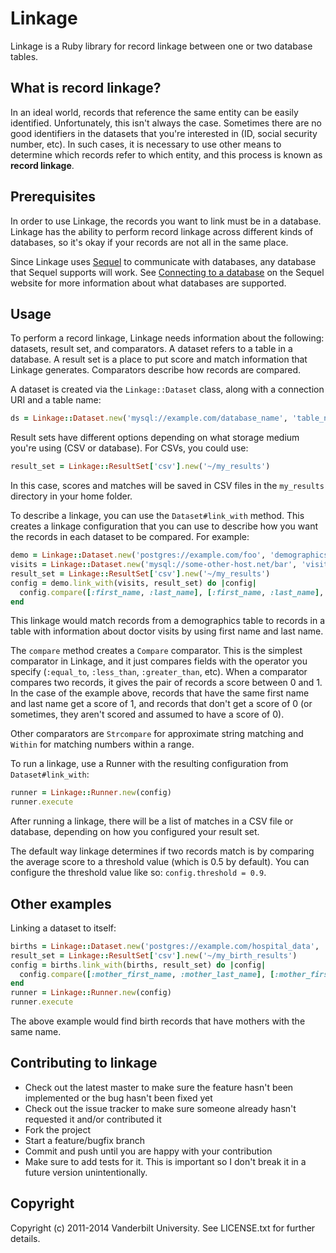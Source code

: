 # Linkage

Linkage is a Ruby library for record linkage between one or two database tables.

## What is record linkage?

In an ideal world, records that reference the same entity can be easily
identified. Unfortunately, this isn't always the case. Sometimes there are no
good identifiers in the datasets that you're interested in (ID, social security
number, etc). In such cases, it is necessary to use other means to determine
which records refer to which entity, and this process is known as **record
linkage**.

## Prerequisites

In order to use Linkage, the records you want to link must be in a database.
Linkage has the ability to perform record linkage across different kinds of
databases, so it's okay if your records are not all in the same place.

Since Linkage uses [Sequel](http://sequel.jeremyevans.net/) to communicate with
databases, any database that Sequel supports will work. See [Connecting to a
database](http://sequel.jeremyevans.net/documentation.html) on the Sequel
website for more information about what databases are supported.

## Usage

To perform a record linkage, Linkage needs information about the following:
datasets, result set, and comparators. A dataset refers to a table in a
database. A result set is a place to put score and match information that
Linkage generates.  Comparators describe how records are compared.

A dataset is created via the `Linkage::Dataset` class, along with a connection URI
and a table name:

```ruby
ds = Linkage::Dataset.new('mysql://example.com/database_name', 'table_name')
```

Result sets have different options depending on what storage medium you're
using (CSV or database). For CSVs, you could use:

```ruby
result_set = Linkage::ResultSet['csv'].new('~/my_results')
```

In this case, scores and matches will be saved in CSV files in the `my_results`
directory in your home folder.

To describe a linkage, you can use the `Dataset#link_with` method. This creates
a linkage configuration that you can use to describe how you want the records in
each dataset to be compared. For example:

```ruby
demo = Linkage::Dataset.new('postgres://example.com/foo', 'demographics')
visits = Linkage::Dataset.new('mysql://some-other-host.net/bar', 'visits')
result_set = Linkage::ResultSet['csv'].new('~/my_results')
config = demo.link_with(visits, result_set) do |config|
  config.compare([:first_name, :last_name], [:first_name, :last_name], :equal_to)
end
```

This linkage would match records from a demographics table to records in a table
with information about doctor visits by using first name and last name.

The `compare` method creates a `Compare` comparator. This is the simplest
comparator in Linkage, and it just compares fields with the operator you specify
(`:equal_to`, `:less_than`, `:greater_than`, etc). When a comparator compares
two records, it gives the pair of records a score between 0 and 1. In the case
of the example above, records that have the same first name and last name get a
score of 1, and records that don't get a score of 0 (or sometimes, they aren't
scored and assumed to have a score of 0).

Other comparators are `Strcompare` for approximate string matching and
`Within` for matching numbers within a range.

To run a linkage, use a Runner with the resulting configuration from
`Dataset#link_with`:

```ruby
runner = Linkage::Runner.new(config)
runner.execute
```

After running a linkage, there will be a list of matches in a CSV file or
database, depending on how you configured your result set.

The default way linkage determines if two records match is by comparing the
average score to a threshold value (which is 0.5 by default). You can configure
the threshold value like so: `config.threshold = 0.9`.

## Other examples

Linking a dataset to itself:

```ruby
births = Linkage::Dataset.new('postgres://example.com/hospital_data', 'births')
result_set = Linkage::ResultSet['csv'].new('~/my_birth_results')
config = births.link_with(births, result_set) do |config|
  config.compare([:mother_first_name, :mother_last_name], [:mother_first_name, :mother_last_name], :equal_to)
end
runner = Linkage::Runner.new(config)
runner.execute
```

The above example would find birth records that have mothers with the same
name.

## Contributing to linkage

* Check out the latest master to make sure the feature hasn't been implemented or the bug hasn't been fixed yet
* Check out the issue tracker to make sure someone already hasn't requested it and/or contributed it
* Fork the project
* Start a feature/bugfix branch
* Commit and push until you are happy with your contribution
* Make sure to add tests for it. This is important so I don't break it in a future version unintentionally.

## Copyright

Copyright (c) 2011-2014 Vanderbilt University. See LICENSE.txt for
further details.

